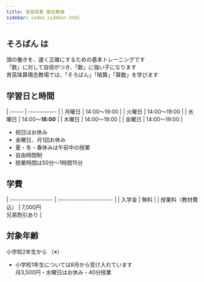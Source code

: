 ```yaml
---
title: 育英珠算 積志教場
sidebar: index.sidebar.html
---
```


## そろばん は

頭の働きを、速く正確にするための基本トレーニングです  
「数」に対して自信がつき、「数」に強い子になります  
育英珠算積志教場では、「そろばん」「暗算」「算数」を学びます  

## 学習日と時間

| :----- | :----------- |
| 月曜日 | 14:00〜19:00 |
| 火曜日 | 14:00〜19:00 |
| 水曜日 | 14:00〜**18:00** |
| 木曜日 | 14:00〜19:00 |
| 金曜日 | 14:00〜19:00 |


* 祝日はお休み
* 金曜日、月1回お休み
* 夏・冬・春休みは午前中の授業
* 自由時間制
* 授業時間は50分〜1時間15分

## 学費

| :----------------- | :---------------------- |
| 入学金             | 無料                    |
| 授業料（教材費込） | 7,000円<br>兄弟割引あり |

## 対象年齢

小学校2年生から （※）

* 小学校1年生については8月から受け入れています  
  月3,500円・水曜日はお休み・40分授業

